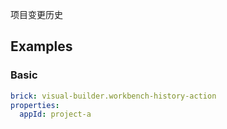项目变更历史

## Examples

### Basic

```yaml preview
brick: visual-builder.workbench-history-action
properties:
  appId: project-a
```
